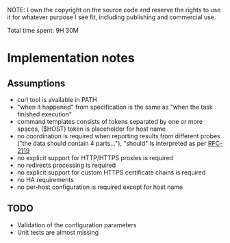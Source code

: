 NOTE: I own the copyright on the source code and reserve the rights
to use it for whatever purpose I see fit, including publishing and
commercial use.

Total time spent: 9H 30M

# Implementation notes
## Assumptions

* curl tool is available in PATH
* "when it happened" from specification is the same as "when the task finished execution"
* command templates consists of tokens separated by one or more spaces, ($HOST) token is placeholder for host name
* no coordination is required when reporting results from different probes ("the data should contain 4 parts..."),
  "should" is interpreted as per [RFC-2119](https://www.ietf.org/rfc/rfc2119.txt)
* no explicit support for HTTP/HTTPS proxies is required
* no redirects processing is required
* no explicit support for custom HTTPS certificate chains is required
* no HA requirements
* no per-host configuration is required except for host name

## TODO
* Validation of the configuration parameters
* Unit tests are almost missing

